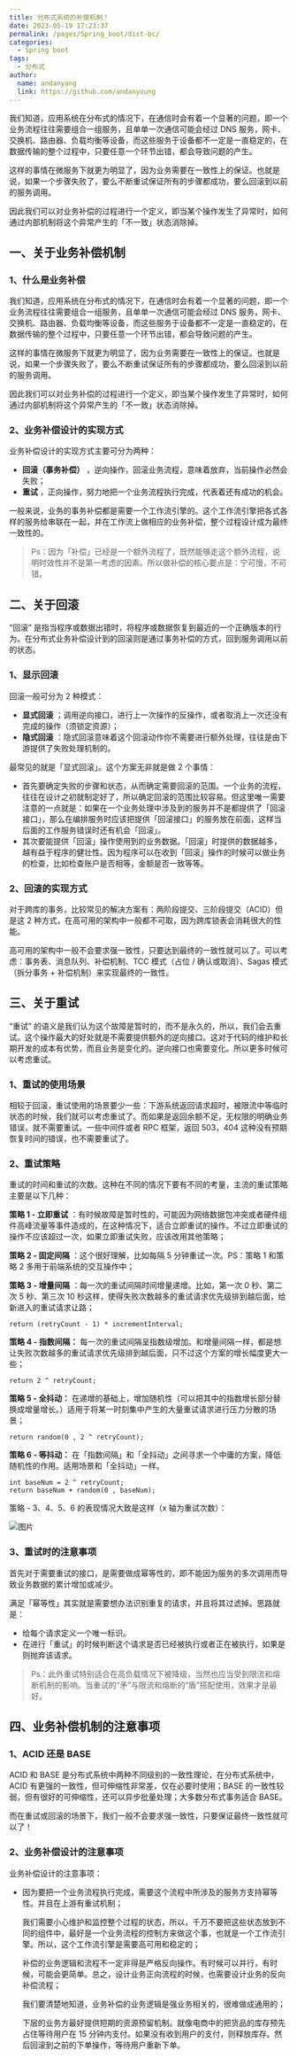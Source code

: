 ```yaml
---
title: 分布式系统的补偿机制！
date: 2023-05-19 17:23:37
permalink: /pages/Spring_boot/dist-bc/
categories:
  - Spring boot
tags:
  - 分布式
author:
  name: andanyang
  link: https://github.com/andanyoung
---
```


我们知道，应用系统在分布式的情况下，在通信时会有着一个显著的问题，即一个业务流程往往需要组合一组服务，且单单一次通信可能会经过 DNS 服务，网卡、交换机、路由器、负载均衡等设备，而这些服务于设备都不一定是一直稳定的，在数据传输的整个过程中，只要任意一个环节出错，都会导致问题的产生。

这样的事情在微服务下就更为明显了，因为业务需要在一致性上的保证。也就是说，如果一个步骤失败了，要么不断重试保证所有的步骤都成功，要么回滚到以前的服务调用。

因此我们可以对业务补偿的过程进行一个定义，即当某个操作发生了异常时，如何通过内部机制将这个异常产生的「不一致」状态消除掉。

## **一、关于业务补偿机制**

### 1、什么是业务补偿

我们知道，应用系统在分布式的情况下，在通信时会有着一个显著的问题，即一个业务流程往往需要组合一组服务，且单单一次通信可能会经过 DNS 服务，网卡、交换机、路由器、负载均衡等设备，而这些服务于设备都不一定是一直稳定的，在数据传输的整个过程中，只要任意一个环节出错，都会导致问题的产生。

这样的事情在微服务下就更为明显了，因为业务需要在一致性上的保证。也就是说，如果一个步骤失败了，要么不断重试保证所有的步骤都成功，要么回滚到以前的服务调用。

因此我们可以对业务补偿的过程进行一个定义，即当某个操作发生了异常时，如何通过内部机制将这个异常产生的「不一致」状态消除掉。

### 2、业务补偿设计的实现方式

业务补偿设计的实现方式主要可分为两种：

- **回滚（事务补偿）** ，逆向操作，回滚业务流程，意味着放弃，当前操作必然会失败；
- **重试** ，正向操作，努力地把一个业务流程执行完成，代表着还有成功的机会。

一般来说，业务的事务补偿都是需要一个工作流引擎的。这个工作流引擎把各式各样的服务给串联在一起，并在工作流上做相应的业务补偿，整个过程设计成为最终一致性的。

> Ps：因为「补偿」已经是一个额外流程了，既然能够走这个额外流程，说明时效性并不是第一考虑的因素。所以做补偿的核心要点是：宁可慢，不可错。

## **二、关于回滚**

“回滚” 是指当程序或数据出错时，将程序或数据恢复到最近的一个正确版本的行为。在分布式业务补偿设计到的回滚则是通过事务补偿的方式，回到服务调用以前的状态。

### 1、显示回滚

回滚一般可分为 2 种模式：

- **显式回滚** ；调用逆向接口，进行上一次操作的反操作，或者取消上一次还没有完成的操作（须锁定资源）；
- **隐式回滚** ：隐式回滚意味着这个回滚动作你不需要进行额外处理，往往是由下游提供了失败处理机制的。

最常见的就是「显式回滚」。这个方案无非就是做 2 个事情：

- 首先要确定失败的步骤和状态，从而确定需要回滚的范围。一个业务的流程，往往在设计之初就制定好了，所以确定回滚的范围比较容易。但这里唯一需要注意的一点就是：如果在一个业务处理中涉及到的服务并不是都提供了「回滚接口」，那么在编排服务时应该把提供「回滚接口」的服务放在前面，这样当后面的工作服务错误时还有机会「回滚」。
- 其次要能提供「回滚」操作使用到的业务数据。「回滚」时提供的数据越多，越有益于程序的健壮性。因为程序可以在收到「回滚」操作的时候可以做业务的检查，比如检查账户是否相等，金额是否一致等等。

### 2、回滚的实现方式

对于跨库的事务，比较常见的解决方案有：两阶段提交、三阶段提交（ACID）但是这 2 种方式，在高可用的架构中一般都不可取，因为跨库锁表会消耗很大的性能。

高可用的架构中一般不会要求强一致性，只要达到最终的一致性就可以了。可以考虑：事务表、消息队列、补偿机制、TCC 模式（占位 / 确认或取消）、Sagas 模式（拆分事务 + 补偿机制）来实现最终的一致性。

## **三、关于重试**

“重试” 的语义是我们认为这个故障是暂时的，而不是永久的，所以，我们会去重试。这个操作最大的好处就是不需要提供额外的逆向接口。这对于代码的维护和长期开发的成本有优势，而且业务是变化的。逆向接口也需要变化。所以更多时候可以考虑重试。

### 1、重试的使用场景

相较于回滚，重试使用的场景要少一些：下游系统返回请求超时，被限流中等临时状态的时候，我们就可以考虑重试了。而如果是返回余额不足，无权限的明确业务错误，就不需要重试。一些中间件或者 RPC 框架，返回 503，404 这种没有预期恢复时间的错误，也不需要重试了。

### 2、重试策略

重试的时间和重试的次数。这种在不同的情况下要有不同的考量，主流的重试策略主要是以下几种：

**策略 1 - 立即重试** ：有时候故障是暂时性的，可能因为网络数据包冲突或者硬件组件高峰流量等事件造成的，在这种情况下，适合立即重试的操作。不过立即重试的操作不应该超过一次，如果立即重试失败，应该改用其他策略；

**策略 2 - 固定间隔** ：这个很好理解，比如每隔 5 分钟重试一次。PS：策略 1 和策略 2 多用于前端系统的交互操作中；

**策略 3 - 增量间隔** ：每一次的重试间隔时间增量递增。比如，第一次 0 秒、第二次 5 秒、第三次 10 秒这样，使得失败次数越多的重试请求优先级排到越后面，给新进入的重试请求让路；

```
return (retryCount - 1) * incrementInterval;
```

**策略 4 - 指数间隔：** 每一次的重试间隔呈指数级增加。和增量间隔一样，都是想让失败次数越多的重试请求优先级排到越后面，只不过这个方案的增长幅度更大一些；

```
return 2 ^ retryCount;
```

**策略 5 - 全抖动：** 在递增的基础上，增加随机性（可以把其中的指数增长部分替换成增量增长。）适用于将某一时刻集中产生的大量重试请求进行压力分散的场景；

```
return random(0 , 2 ^ retryCount);
```

**策略 6 - 等抖动：** 在「指数间隔」和「全抖动」之间寻求一个中庸的方案，降低随机性的作用。适用场景和「全抖动」一样。

```
int baseNum = 2 ^ retryCount;
return baseNum + random(0 , baseNum);
```

策略 - 3、4、5、6 的表现情况大致是这样（x 轴为重试次数）：

![图片](../.vuepress/public/Springboot/640-1687246555184-12.png)

### 3、重试时的注意事项

首先对于需要重试的接口，是需要做成幂等性的，即不能因为服务的多次调用而导致业务数据的累计增加或减少。

满足「幂等性」其实就是需要想办法识别重复的请求，并且将其过滤掉。思路就是：

- 给每个请求定义一个唯一标识。
- 在进行「重试」的时候判断这个请求是否已经被执行或者正在被执行，如果是则抛弃该请求。

> Ps：此外重试特别适合在高负载情况下被降级，当然也应当受到限流和熔断机制的影响。当重试的“矛”与限流和熔断的“盾”搭配使用，效果才是最好。

## **四、业务补偿机制的注意事项**

### 1、ACID 还是 BASE

ACID 和 BASE 是分布式系统中两种不同级别的一致性理论，在分布式系统中，ACID 有更强的一致性，但可伸缩性非常差，仅在必要时使用；BASE 的一致性较弱，但有很好的可伸缩性，还可以异步批量处理；大多数分布式事务适合 BASE。

而在重试或回滚的场景下，我们一般不会要求强一致性，只要保证最终一致性就可以了！

### 2、业务补偿设计的注意事项

业务补偿设计的注意事项：

- 因为要把一个业务流程执行完成，需要这个流程中所涉及的服务方支持幂等性。并且在上游有重试机制；

  我们需要小心维护和监控整个过程的状态，所以，千万不要把这些状态放到不同的组件中，最好是一个业务流程的控制方来做这个事，也就是一个工作流引擎。所以，这个工作流引擎是需要高可用和稳定的；

  补偿的业务逻辑和流程不一定非得是严格反向操作。有时候可以并行，有时候，可能会更简单。总之，设计业务正向流程的时候，也需要设计业务的反向补偿流程；

  我们要清楚地知道，业务补偿的业务逻辑是强业务相关的，很难做成通用的；

  下层的业务方最好提供短期的资源预留机制。就像电商中的把货品的库存预先占住等待用户在 15 分钟内支付。如果没有收到用户的支付，则释放库存。然后回滚到之前的下单操作，等待用户重新下单。

